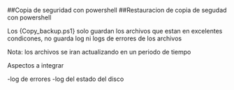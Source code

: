 ##Copia de seguridad con powershell
##Restauracion de copia de segudad con powershell

Los {Copy_backup.ps1} solo guardan los archivos que estan en excelentes condicones,
no guarda log ni logs de errores de los archivos

Nota: los archivos se iran actualizando en un periodo de tiempo

Aspectos a integrar

-log de errores
-log del estado del disco

